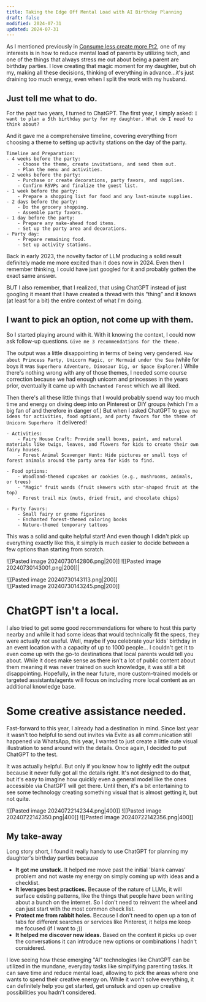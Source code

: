 ```yaml
---
title: Taking the Edge Off Mental Load with AI Birthday Planning
draft: false
modified: 2024-07-31
updated: 2024-07-31
---
```

As I mentioned previously in [Consume less create more Pt2](Consume%20less%20create%20more%20Pt2.md), one of my interests is in how to reduce mental load of parents by utilizing tech, and one of the things that always stress me out about being a parent are birthday parties. I love creating that magic moment for my daughter, but oh my, making all these decisions, thinking of everything in advance…it's just draining too much energy, even when I split the work with my husband.
## Just tell me what to do.
For the past two years, I turned to ChatGPT. The first year, I simply asked: 
```I want to plan a 5th birthday party for my daughter. What do I need to think about?```

And it gave me a comprehensive timeline, covering everything from choosing a theme to setting up activity stations on the day of the party. 

```
Timeline and Preparation:
- 4 weeks before the party:
	- Choose the theme, create invitations, and send them out.
	- Plan the menu and activities.
- 2 weeks before the party:
	- Purchase or create decorations, party favors, and supplies.
	- Confirm RSVPs and finalize the guest list.
- 1 week before the party:
	- Prepare a shopping list for food and any last-minute supplies.
- 2 days before the party:
	- Do the grocery shopping.
	- Assemble party favors.
- 1 day before the party:
	- Prepare any make-ahead food items.
	- Set up the party area and decorations.
- Party day:
	- Prepare remaining food.
	- Set up activity stations.
```

Back in early 2023, the novelty factor of LLM producing a solid result definitely made me more excited than it does now in 2024. Even then I remember thinking, I could have just googled for it and probably gotten the exact same answer. 

BUT I also remember, that I realized, that using ChatGPT instead of just googling it meant that I have created a thread with this “thing” and it knows (at least for a bit) the entire context of what I'm doing. 
## I want to pick an option, not come up with them.
So I started playing around with it. With it knowing the context, I could now ask follow-up questions.  ```Give me 3 recommendations for the theme.```

The output was a little disappointing in terms of being very gendered. ```How about Princess Party, Unicorn Magic, or Mermaid under the Sea``` (while for boys it was ```Superhero Adventure, Dinosaur Dig, or Space Explorer```.) While there's nothing wrong with any of those themes, I needed some course correction because we had enough unicorn and princesses in the years prior, eventually it came up with ```Enchanted Forest``` which we all liked. 

Then there's all these little things that I would probably spend way too much time and energy on diving deep into on Pinterest or DIY groups (which I'm a big fan of and therefore in danger of.) But when I asked ChatGPT to ```give me ideas for activities, food options, and party favors for the theme of Unicorn Superhero ``` it delivered!

```
- Activities:
    - Fairy House Craft: Provide small boxes, paint, and natural materials like twigs, leaves, and flowers for kids to create their own fairy houses.
    - Forest Animal Scavenger Hunt: Hide pictures or small toys of forest animals around the party area for kids to find.
    
- Food options:
    - Woodland-themed cupcakes or cookies (e.g., mushrooms, animals, or trees)
    - "Magic" fruit wands (fruit skewers with star-shaped fruit at the top)
    - Forest trail mix (nuts, dried fruit, and chocolate chips)

- Party favors:
    - Small fairy or gnome figurines
    - Enchanted forest-themed coloring books
    - Nature-themed temporary tattoos
```

This was a solid and quite helpful start! And even though I didn't pick up everything exactly like this, it simply is much easier to decide between a few options than starting from scratch. 


![[Pasted image 20240730142806.png|200]]
![[Pasted image 20240730143001.png|200]]|


![[Pasted image 20240730143113.png|200]]\
![[Pasted image 20240730143245.png|200]]
# ChatGPT isn't a local.
I also tried to get some good recommendations for where to host this party nearby and while it had some ideas that would technically fit the specs, they were actually not useful. Well, maybe if you celebrate your kids' birthday in an event location with a capacity of up to 1000 people...  I couldn't get it to even come up with the go-to destinations that local parents would tell you about. While it does make sense as there isn't a lot of public content about them meaning it was never trained on such knowledge, it was still a bit disappointing. Hopefully, in the near future, more custom-trained models or targeted assistants/agents will focus on including more local content as an additional knowledge base.

# Some creative assistance needed.
Fast-forward to this year, I already had a destination in mind. Since last year it wasn't too helpful to send out invites via Evite as all communication still happened via WhatsApp, this year, I wanted to just create a little cute visual illustration to send around with the details. Once again, I decided to put ChatGPT to the test. 

It was actually helpful. But only if you know how to lightly edit the output because it never fully got all the details right. It's not designed to do that, but it's easy to imagine how quickly even a general model like the ones accessible via ChatGPT will get there. Until then, it's a bit entertaining to see some technology creating something visual that is almost getting it, but not quite.

![[Pasted image 20240722142344.png|400]]
![[Pasted image 20240722142350.png|400]]
![[Pasted image 20240722142356.png|400]]

## My take-away
Long story short, I found it really handy to use ChatGPT for planning my daughter's birthday parties because
- **It got me unstuck.**  It helped me move past the initial 'blank canvas' problem and not waste my energy on simply coming up with ideas and a checklist.
- **It leverages best practices.** Because of the nature of LLMs, it will surface existing patterns, like the things that people have been writing about a bunch on the internet. So I don't need to reinvent the wheel and can just start with the most common check list.
- **Protect me from rabbit holes.** Because I don't need to open up a ton of tabs for different searches or services like Pinterest, it helps me keep me focused (if I want to ;))
- **It helped me discover new ideas.** Based on the context it picks up over the conversations it can introduce new options or combinations I hadn't considered. 

I love seeing how these emerging "AI" technologies like ChatGPT can be utilized in the mundane, everyday tasks like simplifying parenting tasks. It can save time and reduce mental load, allowing to pick the areas where one wants to spend their creative energy on. While it won't solve everything, it can definitely help you get started, get unstuck and open up creative possibilities you hadn't considered.


